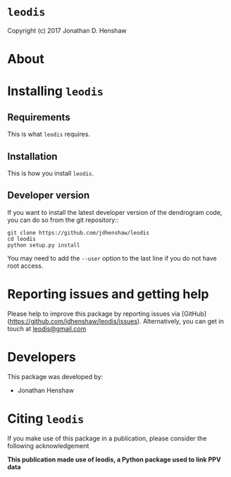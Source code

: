 # ``leodis``

Copyright (c) 2017 Jonathan D. Henshaw

About
=====

Installing ``leodis``
=======================

Requirements
------------

This is what ``leodis`` requires.

Installation
------------

This is how you install ``leodis``.

Developer version
-----------------

If you want to install the latest developer version of the dendrogram code, you
can do so from the git repository::

    git clone https://github.com/jdhenshaw/leodis
    cd leodis
    python setup.py install

You may need to add the ``--user`` option to the last line if you do not have
root access.

Reporting issues and getting help
=================================

Please help to improve this package by reporting issues via [GitHub]
(https://github.com/jdhenshaw/leodis/issues). Alternatively, you can get in
touch at leodis@gmail.com

Developers
==========

This package was developed by:

* Jonathan Henshaw

Citing ``leodis``
===================

If you make use of this package in a publication, please consider the following
acknowledgement

**This publication made use of leodis, a Python package used to link PPV data**
